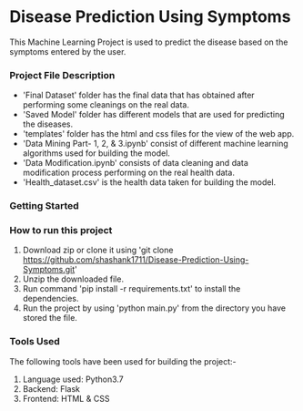 # Disease Prediction Using Symptoms
This Machine Learning Project is used to predict the disease based on the symptoms entered by the user.

### Project File Description
- 'Final Dataset' folder has the final data that has obtained after performing some cleanings on the real data.
- 'Saved Model' folder has different models that are used for predicting the diseases.
- 'templates' folder has the html and css files for the view of the web app.
- 'Data Mining Part- 1, 2, & 3.ipynb' consist of different machine learning algorithms used for building the model.
- 'Data Modification.ipynb' consists of data cleaning and data modification process performing on the real health data.
- 'Health_dataset.csv' is the health data taken for building the model.

### Getting Started

### How to run this project
1) Download zip or clone it using 'git clone https://github.com/shashank1711/Disease-Prediction-Using-Symptoms.git'
2) Unzip the downloaded file.
3) Run command 'pip install -r requirements.txt' to install the dependencies.
4) Run the project by using 'python main.py' from the directory you have stored the file.

### Tools Used
The following tools have been used for building the project:-
1) Language used: Python3.7
2) Backend: Flask
3) Frontend: HTML & CSS
